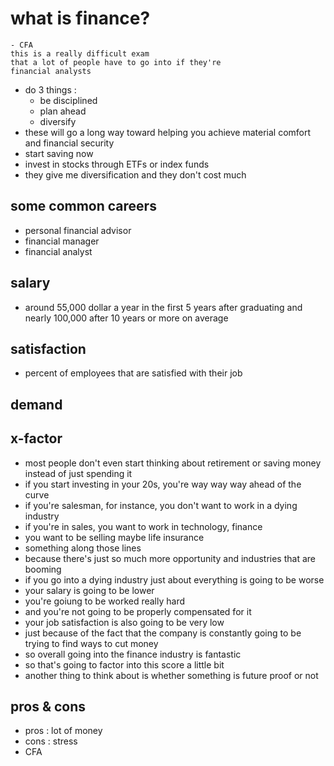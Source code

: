 # what is finance?
```
- CFA
this is a really difficult exam
that a lot of people have to go into if they're
financial analysts
```
- do 3 things :
    - be disciplined
    - plan ahead
    - diversify
- these will go a long way toward helping you achieve material comfort and financial security
- start saving now
- invest in stocks through ETFs or index funds
- they give me diversification and they don't cost much

## some common careers
- personal financial advisor
- financial manager
- financial analyst
## salary
- around 55,000 dollar a year in the first 5 years after graduating and nearly 100,000 after 10 years or more on average
## satisfaction
- percent of employees that are satisfied with their job
## demand
## x-factor
- most people don't even start thinking about retirement or saving money instead of just spending it
- if you start investing in your 20s, you're way way way ahead of the curve
- if you're salesman, for instance, you don't want to work in a dying industry
- if you're in sales, you want to work in technology, finance
- you want to be selling maybe life insurance
- something along those lines
- because there's just so much more opportunity and industries that are booming
- if you go into a dying industry just about everything is going to be worse
- your salary is going to be lower
- you're goiung to be worked really hard
- and you're not going to be properly compensated for it
- your job satisfaction is also going to be very low
- just because of the fact that the company is constantly going to be trying to find ways to cut money
- so overall going into the finance industry is fantastic
- so that's going to factor into this score a little bit
- another thing to think about is whether something is future proof or not

## pros & cons 
- pros : lot of money
- cons : stress
- CFA
